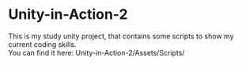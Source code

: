 # Unity-in-Action-2
This is my study unity project, that contains some scripts to show my current coding skills.  
You can find it here: 
Unity-in-Action-2/Assets/Scripts/
